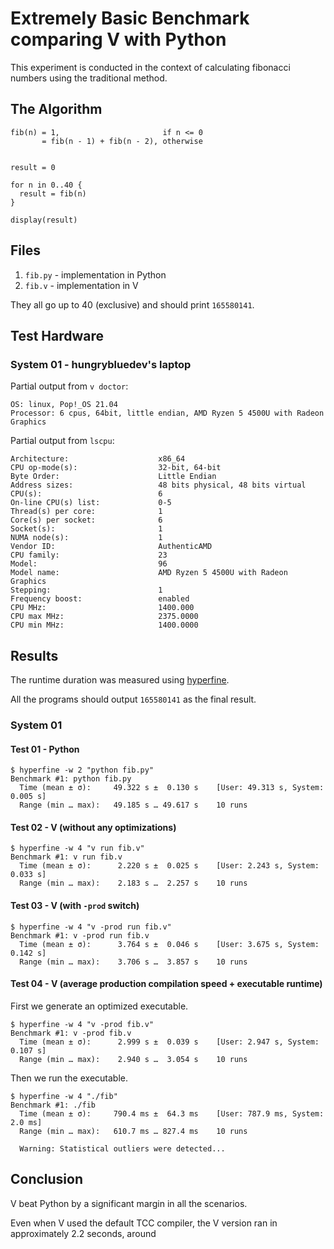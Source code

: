 # Extremely Basic Benchmark comparing V with Python

This experiment is conducted in the context of calculating fibonacci numbers using the traditional method.

## The Algorithm

```
fib(n) = 1,                       if n <= 0
       = fib(n - 1) + fib(n - 2), otherwise


result = 0

for n in 0..40 {
  result = fib(n)
}

display(result)
```

## Files

1. `fib.py` - implementation in Python
2. `fib.v` - implementation in V

They all go up to 40 (exclusive) and should print `165580141`.

## Test Hardware

### System 01 - hungrybluedev's laptop

Partial output from `v doctor`:

```
OS: linux, Pop!_OS 21.04
Processor: 6 cpus, 64bit, little endian, AMD Ryzen 5 4500U with Radeon Graphics
```

Partial output from `lscpu`:

```
Architecture:                    x86_64
CPU op-mode(s):                  32-bit, 64-bit
Byte Order:                      Little Endian
Address sizes:                   48 bits physical, 48 bits virtual
CPU(s):                          6
On-line CPU(s) list:             0-5
Thread(s) per core:              1
Core(s) per socket:              6
Socket(s):                       1
NUMA node(s):                    1
Vendor ID:                       AuthenticAMD
CPU family:                      23
Model:                           96
Model name:                      AMD Ryzen 5 4500U with Radeon Graphics
Stepping:                        1
Frequency boost:                 enabled
CPU MHz:                         1400.000
CPU max MHz:                     2375.0000
CPU min MHz:                     1400.0000
```

## Results

The runtime duration was measured using [hyperfine](https://github.com/sharkdp/hyperfine).

All the programs should output `165580141` as the final result.

### System 01

#### Test 01 - Python

```
$ hyperfine -w 2 "python fib.py"
Benchmark #1: python fib.py
  Time (mean ± σ):     49.322 s ±  0.130 s    [User: 49.313 s, System: 0.005 s]
  Range (min … max):   49.185 s … 49.617 s    10 runs
```

#### Test 02 - V (without any optimizations)

```
$ hyperfine -w 4 "v run fib.v"
Benchmark #1: v run fib.v
  Time (mean ± σ):      2.220 s ±  0.025 s    [User: 2.243 s, System: 0.033 s]
  Range (min … max):    2.183 s …  2.257 s    10 runs
```

#### Test 03 - V (with `-prod` switch)

```
$ hyperfine -w 4 "v -prod run fib.v"
Benchmark #1: v -prod run fib.v
  Time (mean ± σ):      3.764 s ±  0.046 s    [User: 3.675 s, System: 0.142 s]
  Range (min … max):    3.706 s …  3.857 s    10 runs
```

#### Test 04 - V (average production compilation speed + executable runtime)

First we generate an optimized executable.

```
$ hyperfine -w 4 "v -prod fib.v"
Benchmark #1: v -prod fib.v
  Time (mean ± σ):      2.999 s ±  0.039 s    [User: 2.947 s, System: 0.107 s]
  Range (min … max):    2.940 s …  3.054 s    10 runs
```

Then we run the executable.

```
$ hyperfine -w 4 "./fib"
Benchmark #1: ./fib
  Time (mean ± σ):     790.4 ms ±  64.3 ms    [User: 787.9 ms, System: 2.0 ms]
  Range (min … max):   610.7 ms … 827.4 ms    10 runs

  Warning: Statistical outliers were detected...
```

## Conclusion

V beat Python by a significant margin in all the scenarios.

Even when V used the default TCC compiler, the V version ran in approximately 2.2 seconds, around
